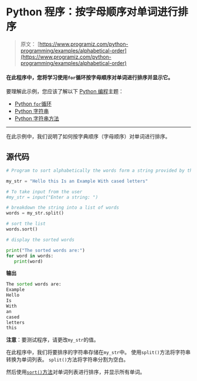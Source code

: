 # Python 程序：按字母顺序对单词进行排序

> 原文： [https://www.programiz.com/python-programming/examples/alphabetical-order](https://www.programiz.com/python-programming/examples/alphabetical-order)

#### 在此程序中，您将学习使用`for`循环按字母顺序对单词进行排序并显示它。

要理解此示例，您应该了解以下 [Python 编程](/python-programming "Python tutorial")主题：

*   [Python `for`循环](/python-programming/for-loop)
*   [Python 字符串](/python-programming/string)
*   [Python 字符串方法](/python-programming/strings-method)

* * *

在此示例中，我们说明了如何按字典顺序（字母顺序）对单词进行排序。

## 源代码

```py
# Program to sort alphabetically the words form a string provided by the user

my_str = "Hello this Is an Example With cased letters"

# To take input from the user
#my_str = input("Enter a string: ")

# breakdown the string into a list of words
words = my_str.split()

# sort the list
words.sort()

# display the sorted words

print("The sorted words are:")
for word in words:
   print(word) 
```

**输出**

```py
The sorted words are:
Example
Hello
Is
With
an
cased
letters
this

```

**注意**：要测试程序，请更改`my_str`的值。

在此程序中，我们将要排序的字符串存储在`my_str`中。 使用`split()`方法将字符串转换为单词列表。 `split()`方法将字符串分割为空白。

然后使用[`sort()`方法](/python-programming/methods/list/sort "Python List sort()")对单词列表进行排序，并显示所有单词。